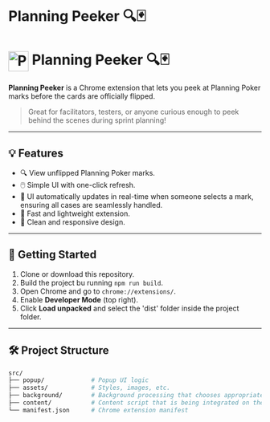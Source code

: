 # Planning Peeker 🔍🃏

# <img src="assets/icon.png" alt="Planning Peeker Icon" width="40" height="40" style="vertical-align: middle;"/> Planning Peeker 🔍🃏

**Planning Peeker** is a Chrome extension that lets you peek at Planning Poker marks before the cards are officially flipped.

> Great for facilitators, testers, or anyone curious enough to peek behind the scenes during sprint planning!

---

## 💡 Features

- 🔍 View unflipped Planning Poker marks.
- 🖱️ Simple UI with one-click refresh.
- 🔄 UI automatically updates in real-time when someone selects a mark, ensuring all cases are seamlessly handled.
- 💨 Fast and lightweight extension.
- 🎨 Clean and responsive design.

---

## 🚀 Getting Started

1. Clone or download this repository.
2. Build the project bu running `npm run build`.
3. Open Chrome and go to `chrome://extensions/`.
4. Enable **Developer Mode** (top right).
5. Click **Load unpacked** and select the 'dist' folder inside the project folder.

---

## 🛠️ Project Structure

```bash
src/
├── popup/             # Popup UI logic
├── assets/            # Styles, images, etc.
├── background/        # Background processing that chooses appropriate tab to direct calls to
├── content/           # Content script that is being integrated on the wep page
└── manifest.json      # Chrome extension manifest

